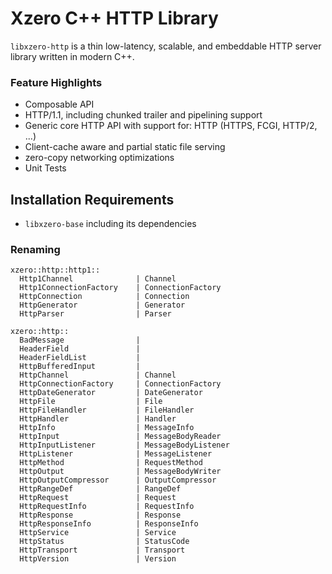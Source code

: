 # Xzero C++ HTTP Library

`libxzero-http` is a thin low-latency, scalable, and embeddable HTTP server library
written in modern C++.

### Feature Highlights

- Composable API
- HTTP/1.1, including chunked trailer and pipelining support
- Generic core HTTP API with support for: HTTP (HTTPS, FCGI, HTTP/2, ...)
- Client-cache aware and partial static file serving
- zero-copy networking optimizations
- Unit Tests

## Installation Requirements

- `libxzero-base` including its dependencies

### Renaming

```
xzero::http::http1::
  Http1Channel              | Channel
  Http1ConnectionFactory    | ConnectionFactory
  HttpConnection            | Connection
  HttpGenerator             | Generator
  HttpParser                | Parser

xzero::http::
  BadMessage                |
  HeaderField               |
  HeaderFieldList           |
  HttpBufferedInput         |
  HttpChannel               | Channel
  HttpConnectionFactory     | ConnectionFactory
  HttpDateGenerator         | DateGenerator
  HttpFile                  | File
  HttpFileHandler           | FileHandler
  HttpHandler               | Handler
  HttpInfo                  | MessageInfo
  HttpInput                 | MessageBodyReader
  HttpInputListener         | MessageBodyListener
  HttpListener              | MessageListener
  HttpMethod                | RequestMethod
  HttpOutput                | MessageBodyWriter
  HttpOutputCompressor      | OutputCompressor
  HttpRangeDef              | RangeDef
  HttpRequest               | Request
  HttpRequestInfo           | RequestInfo
  HttpResponse              | Response
  HttpResponseInfo          | ResponseInfo
  HttpService               | Service
  HttpStatus                | StatusCode
  HttpTransport             | Transport
  HttpVersion               | Version

```



